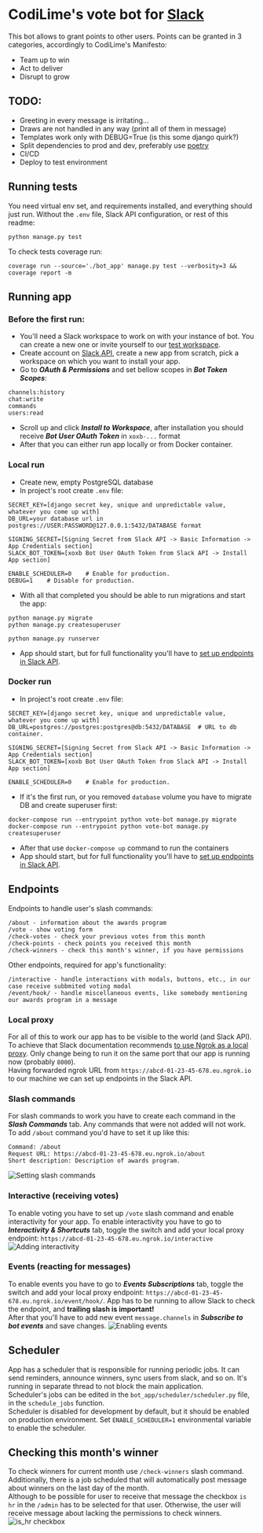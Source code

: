 # CodiLime's vote bot for [Slack](https://slack.com)

This bot allows to grant points to other users. Points can be granted in 3 categories,
accordingly to CodiLime's Manifesto:
- Team up to win
- Act to deliver
- Disrupt to grow

## TODO:
- Greeting in every message is irritating...
- Draws are not handled in any way (print all of them in message)
- Templates work only with DEBUG=True (is this some django quirk?)
- Split dependencies to prod and dev, preferably use [poetry](https://github.com/python-poetry/poetry)
- CI/CD
- Deploy to test environment

## Running tests
You need virtual env set, and requirements installed, and everything should just run. 
Without the `.env` file, Slack API configuration, or rest of this readme:
```
python manage.py test
```
To check tests coverage run:
```
coverage run --source='./bot_app' manage.py test --verbosity=3 && coverage report -m
```

## Running app
### Before the first run:
- You'll need a Slack workspace to work on with your instance of bot. You can create a new one or invite yourself to our [test workspace](https://join.slack.com/t/programwyrniebot/shared_invite/zt-1ac7mt2iu-1VCqoLW6sHnave~Jur8AeQ).
- Create account on [Slack API](https://api.slack.com/), create a new app from scratch, pick a workspace on which you want to install your app.
- Go to ***OAuth & Permissions*** and set bellow scopes in ***Bot Token Scopes***:
```
channels:history
chat:write
commands
users:read
```
- Scroll up and click ***Install to Workspace***, after installation you should receive ***Bot User OAuth Token*** in `xoxb-...` format
- After that you can either run app locally or from Docker container.

### Local run
- Create new, empty PostgreSQL database
- In project's root create `.env` file:
```
SECRET_KEY=[django secret key, unique and unpredictable value, whatever you come up with]
DB_URL=your database url in postgres://USER:PASSWORD@127.0.0.1:5432/DATABASE format

SIGNING_SECRET=[Signing Secret from Slack API -> Basic Information -> App Credentials section]
SLACK_BOT_TOKEN=[xoxb Bot User OAuth Token from Slack API -> Install App section]

ENABLE_SCHEDULER=0    # Enable for production.
DEBUG=1    # Disable for production.
```
- With all that completed you should be able to run migrations and start the app:
```shell
python manage.py migrate
python manage.py createsuperuser

python manage.py runserver
```
- App should start, but for full functionality you'll have to [set up endpoints in Slack API](#endpoints).

### Docker run
- In project's root create `.env` file:
```
SECRET_KEY=[django secret key, unique and unpredictable value, whatever you come up with]
DB_URL=postgres://postgres:postgres@db:5432/DATABASE  # URL to db container.

SIGNING_SECRET=[Signing Secret from Slack API -> Basic Information -> App Credentials section]
SLACK_BOT_TOKEN=[xoxb Bot User OAuth Token from Slack API -> Install App section]

ENABLE_SCHEDULER=0    # Enable for production.
```
- If it's the first run, or you removed `database` volume you have to migrate DB and create superuser first:
```
docker-compose run --entrypoint python vote-bot manage.py migrate
docker-compose run --entrypoint python vote-bot manage.py createsuperuser
```
- After that use `docker-compose up` command to run the containers
- App should start, but for full functionality you'll have to [set up endpoints in Slack API](#endpoints).

## Endpoints
Endpoints to handle user's slash commands:
``` 
/about - information about the awards program
/vote - show voting form
/check-votes - check your previous votes from this month 
/check-points - check points you received this month
/check-winners - check this month's winner, if you have permissions
```
Other endpoints, required for app's functionality:
```
/interactive - handle interactions with modals, buttons, etc., in our case receive subbmited voting modal
/event/hook/ - handle miscellaneous events, like somebody mentioning our awards program in a message
```
### Local proxy
For all of this to work our app has to be visible to the world (and Slack API). To achieve that Slack documentation recommends 
[to use Ngrok as a local proxy](https://api.slack.com/start/building/bolt-python#ngrok).
Only change being to run it on the same port that our app is running now (probably `8000`).   
Having forwarded ngrok URL from `https://abcd-01-23-45-678.eu.ngrok.io` to our machine we can set up endpoints in the Slack API.

### Slash commands
For slash commands to work you have to create each command in the ***Slash Commands*** tab. 
Any commands that were not added will not work. To add `/about` command you'd have to set it up like this:
```
Command: /about
Request URL: https://abcd-01-23-45-678.eu.ngrok.io/about
Short description: Description of awards program.
```
![Setting slash commands](readme/slash_commands.png)

### Interactive (receiving votes)
To enable voting you have to set up `/vote` slash command and enable interactivity for your app.
To enable interactivity you have to go to ***Interactivity & Shortcuts*** tab, toggle the switch
and add your local proxy endpoint: `https://abcd-01-23-45-678.eu.ngrok.io/interactive`
![Adding interactivity](readme/interactive.png)

### Events (reacting for messages)
To enable events you have to go to ***Events Subscriptions*** tab, toggle the switch
and add your local proxy endpoint: `https://abcd-01-23-45-678.eu.ngrok.io/event/hook/`. 
App has to be running to allow Slack to check the endpoint, and **trailing slash is important!**  
After that you'll have to add new event `message.channels` in ***Subscribe to bot events*** and save changes.
![Enabling events](readme/events.png)

## Scheduler
App has a scheduler that is responsible for running periodic jobs. It can send reminders, announce winners, sync users
from slack, and so on. It's running in separate thread to not block the main application.    
Scheduler's jobs can be edited in the `bot_app/scheduler/scheduler.py` file, in the `schedule_jobs` function.   
Scheduler is disabled for development by default, but it should be enabled on production environment. 
Set `ENABLE_SCHEDULER=1` environmental variable to enable the scheduler.

## Checking this month's winner
To check winners for current month use `/check-winners` slash command. Additionally, there is a job scheduled
that will automatically post message about winners on the last day of the month.  
Although to be possible for user to receive that message the checkbox `is hr` in the `/admin` has to be selected 
for that user. Otherwise, the user will receive message about lacking the permissions to check winners.   
![is_hr checkbox](readme/is_hr.png)

